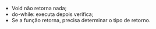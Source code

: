 - Void não retorna nada;
- do-while: executa depois verifica;
- Se a função retorna, precisa determinar o tipo de retorno.